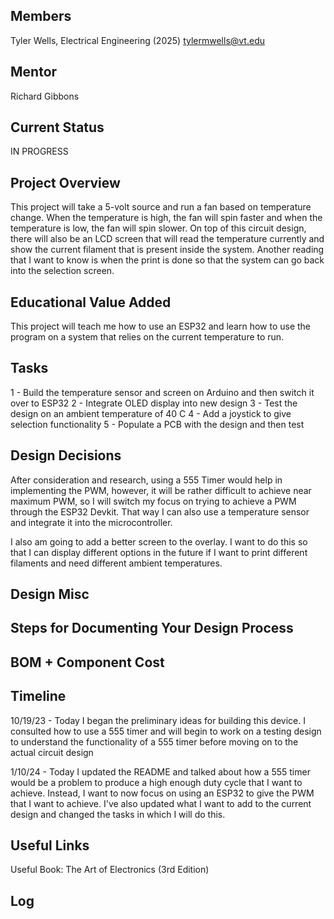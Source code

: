 ## Members
Tyler Wells, Electrical Engineering (2025)
tylermwells@vt.edu

## Mentor
Richard Gibbons

## Current Status
IN PROGRESS

## Project Overview

This project will take a 5-volt source and run a fan based on temperature change. When the temperature is high, the fan will spin faster and when the temperature is low, the fan will spin slower. On top of this circuit design, there will also be an LCD screen that will read the temperature currently and show the current filament that is present inside the system. Another reading that I want to know is when the print is done so that the system can go back into the selection screen. 

## Educational Value Added

This project will teach me how to use an ESP32 and learn how to use the program on a system that relies on the current temperature to run. 

## Tasks

1 - Build the temperature sensor and screen on Arduino and then switch it over to ESP32
2 - Integrate OLED display into new design
3 - Test the design on an ambient temperature of 40 C
4 - Add a joystick to give selection functionality 
5 - Populate a PCB with the design and then test

## Design Decisions

After consideration and research, using a 555 Timer would help in implementing the PWM, however, it will be rather difficult to achieve near maximum PWM, so I will switch my focus on trying to achieve a PWM through the ESP32 Devkit. That way I can also use a temperature sensor and integrate it into the microcontroller. 

I also am going to add a better screen to the overlay. I want to do this so that I can display different options in the future if I want to print different filaments and need different ambient temperatures. 

## Design Misc

<!-- Your Text Here. You may work with your mentor on this later when they are assigned -->

## Steps for Documenting Your Design Process

<!-- Your Text Here. You may work with your mentor on this later when they are assigned -->

## BOM + Component Cost

<!-- Your Text Here. You may work with your mentor on this later when they are assigned -->

## Timeline

10/19/23 - Today I began the preliminary ideas for building this device. I consulted how to use a 555 timer and will begin to work on a testing design to understand the functionality of a 555 timer before moving on to the actual circuit design

1/10/24 - Today I updated the README and talked about how a 555 timer would be a problem to produce a high enough duty cycle that I want to achieve. Instead, I want to now focus on using an ESP32 to give the PWM that I want to achieve. I've also updated what I want to add to the current design and changed the tasks in which I will do this. 

## Useful Links

Useful Book: The Art of Electronics (3rd Edition)

## Log

<!-- Your Text Here. You may work with your mentor on this later when they are assigned -->
